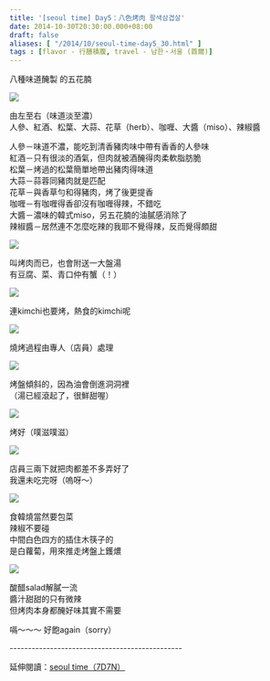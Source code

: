 ```yaml
---
title: '[seoul time] Day5：八色烤肉 팔색삼겹살'
date: 2014-10-30T20:30:00.000+08:00
draft: false
aliases: [ "/2014/10/seoul-time-day5_30.html" ]
tags : [flavor - 行膳積腹, travel - 남한・서울 (首爾)]
---
```


八種味道醃製 的五花腩  

[![](https://3.bp.blogspot.com/-XTAB_KG4qA0/XE2R1qz7GiI/AAAAAAAAHeE/ACuAM_nIEJsKBxjyK5O94RSOSqyG2NrwwCLcBGAs/s640/15445469718_d04058cdbe_z.jpg)](https://3.bp.blogspot.com/-XTAB_KG4qA0/XE2R1qz7GiI/AAAAAAAAHeE/ACuAM_nIEJsKBxjyK5O94RSOSqyG2NrwwCLcBGAs/s1600/15445469718_d04058cdbe_z.jpg)

由左至右（味道淡至濃）  
人參、紅酒、松葉、大蒜、花草（herb）、咖喱、大醬（miso）、辣椒醬  
  
人參－味道不濃，能吃到清香豬肉味中帶有香香的人參味  
紅酒－只有很淡的酒氣，但肉就被酒醃得肉柔軟脂肪脆  
松葉－烤過的松葉簡單地帶出豬肉得味道  
大蒜－蒜蓉同豬肉就是匹配  
花草－與香草勻和得豬肉，烤了後更提香  
咖喱－有咖喱得香卻沒有咖喱得辣，不錯吃  
大醬－濃味的韓式miso，另五花腩的油膩感消除了  
辣椒醬－居然連不怎麼吃辣的我耶不覺得辣，反而覺得頗甜  

[![](https://2.bp.blogspot.com/-r3q9adnEGIY/XE2R8UIiZ9I/AAAAAAAAHeI/GQZmQt-bsyopITihlarP_pQr5SGBf00MwCLcBGAs/s640/15607885466_810fbc63c2_z.jpg)](https://2.bp.blogspot.com/-r3q9adnEGIY/XE2R8UIiZ9I/AAAAAAAAHeI/GQZmQt-bsyopITihlarP_pQr5SGBf00MwCLcBGAs/s1600/15607885466_810fbc63c2_z.jpg)

叫烤肉而已，也會附送一大盤湯  
有豆腐、菜、青口仲有蟹（！）  

[![](https://1.bp.blogspot.com/-SfIHp_sNyHc/XE2SCbGLAlI/AAAAAAAAHeM/zLmuSbgrv6YgjWlIM4Vg0zNk2sv5bx0lACLcBGAs/s640/15631603455_96c819a904_z.jpg)](https://1.bp.blogspot.com/-SfIHp_sNyHc/XE2SCbGLAlI/AAAAAAAAHeM/zLmuSbgrv6YgjWlIM4Vg0zNk2sv5bx0lACLcBGAs/s1600/15631603455_96c819a904_z.jpg)

連kimchi也要烤，熱食的kimchi呢  

[![](https://2.bp.blogspot.com/-og5Gr2IBQbU/XE2SIy0egBI/AAAAAAAAHeU/xzZgBgHFsq4V7Z-oEz5X5pj8HtHt0IaEgCLcBGAs/s640/15011419813_78aeda2e58_z.jpg)](https://2.bp.blogspot.com/-og5Gr2IBQbU/XE2SIy0egBI/AAAAAAAAHeU/xzZgBgHFsq4V7Z-oEz5X5pj8HtHt0IaEgCLcBGAs/s1600/15011419813_78aeda2e58_z.jpg)

燒烤過程由專人（店員）處理  

[![](https://2.bp.blogspot.com/-9hHF3tPeYOM/XE2SWUNnGdI/AAAAAAAAHec/aEMt3tFEQVMpSf-pgAQEUuZFnk5dXUlQgCLcBGAs/s640/15628930311_47111327dc_z.jpg)](https://2.bp.blogspot.com/-9hHF3tPeYOM/XE2SWUNnGdI/AAAAAAAAHec/aEMt3tFEQVMpSf-pgAQEUuZFnk5dXUlQgCLcBGAs/s1600/15628930311_47111327dc_z.jpg)

烤盤傾斜的，因為油會倒進洞洞裡  
（湯已經滾起了，很鮮甜喔）  

[![](https://3.bp.blogspot.com/-MEIwxrhnPTQ/XE2Sc14-t4I/AAAAAAAAHek/OA3lQd0B9Nw7nNRkNDdP_Ol93dM-1ZezwCLcBGAs/s640/15631603905_f095915119_z.jpg)](https://3.bp.blogspot.com/-MEIwxrhnPTQ/XE2Sc14-t4I/AAAAAAAAHek/OA3lQd0B9Nw7nNRkNDdP_Ol93dM-1ZezwCLcBGAs/s1600/15631603905_f095915119_z.jpg)

烤好（噗滋噗滋）  

[![](https://3.bp.blogspot.com/-7ZQKH5NssIc/XE2Sixp5rEI/AAAAAAAAHeo/_E52IWwYN0co8G4rSRWvWuMQ5W2RSsu4gCLcBGAs/s640/15445610657_95d4a48387_z.jpg)](https://3.bp.blogspot.com/-7ZQKH5NssIc/XE2Sixp5rEI/AAAAAAAAHeo/_E52IWwYN0co8G4rSRWvWuMQ5W2RSsu4gCLcBGAs/s1600/15445610657_95d4a48387_z.jpg)

店員三兩下就把肉都差不多弄好了  
我還未吃完呀（嗚呀～）  

[![](https://4.bp.blogspot.com/-cVQMLVbaBuY/XE2SpkhRAXI/AAAAAAAAHew/WyAF_qarBDUqIfn7-ql9O-ull-wv1WPNACLcBGAs/s640/15631604485_aa43eeeea3_z.jpg)](https://4.bp.blogspot.com/-cVQMLVbaBuY/XE2SpkhRAXI/AAAAAAAAHew/WyAF_qarBDUqIfn7-ql9O-ull-wv1WPNACLcBGAs/s1600/15631604485_aa43eeeea3_z.jpg)

食韓燒當然要包菜  
辣椒不要碰  
中間白色四方的插住木筷子的  
是白蘿蔔，用來推走烤盤上鑊燶  

[![](https://3.bp.blogspot.com/-cz3QEKxRodY/XE2SwoUDyrI/AAAAAAAAHe4/uaJICT3THUYLt930ZksCroFcZFndi9xyQCLcBGAs/s640/15631604175_a56860e295_z.jpg)](https://3.bp.blogspot.com/-cz3QEKxRodY/XE2SwoUDyrI/AAAAAAAAHe4/uaJICT3THUYLt930ZksCroFcZFndi9xyQCLcBGAs/s1600/15631604175_a56860e295_z.jpg)

酸醋salad解膩一流  
醬汁甜甜的只有微辣  
但烤肉本身都醃好味其實不需要  
  
嗝～～～ 好飽again（sorry）  
  
\-----------------------------------------------  
  
延伸閱讀：[seoul time（7D7N）](http://www.hidie.net/2014/11/seoul-time7d7n.html)